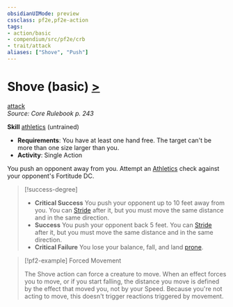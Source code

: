 ```yaml
---
obsidianUIMode: preview
cssclass: pf2e,pf2e-action
tags:
- action/basic
- compendium/src/pf2e/crb
- trait/attack
aliases: ["Shove", "Push"]
---
```

# Shove (basic) [>](../core-rulebook/chapter-9-playing-the-game.md#Actions "Single Action")
[attack](../traits/attack.md)  
*Source: Core Rulebook p. 243*  

**Skill** [athletics](../../Compendium/skills.md#Athletics) (untrained)
- **Requirements**: You have at least one hand free. The target can't be more than one size larger than you.
- **Activity**: Single Action

You push an opponent away from you. Attempt an [Athletics](../../Compendium/skills.md#Athletics) check against your opponent's Fortitude DC.

> [!success-degree] 
> - **Critical Success** You push your opponent up to 10 feet away from you. You can [Stride](stride.md) after it, but you must move the same distance and in the same direction.
> - **Success** You push your opponent back 5 feet. You can [Stride](stride.md) after it, but you must move the same distance and in the same direction.
> - **Critical Failure** You lose your balance, fall, and land [prone](../conditions.md#Prone).

> [!pf2-example] Forced Movement
> 
> The Shove action can force a creature to move. When an effect forces you to move, or if you start falling, the distance you move is defined by the effect that moved you, not by your Speed. Because you're not acting to move, this doesn't trigger reactions triggered by movement.